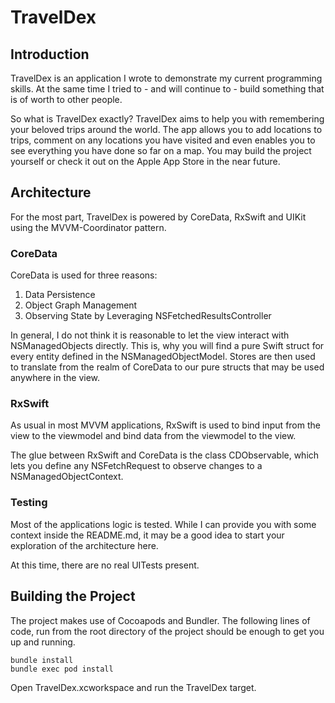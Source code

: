 # TravelDex

## Introduction
TravelDex is an application I wrote to demonstrate my current programming skills. At the same time I tried to - and will continue to - build something that is of worth to other people. 

So what is TravelDex exactly? TravelDex aims to help you with remembering your beloved trips around the world. The app allows you to add locations to trips, comment on any locations you have visited and even enables you to see everything you have done so far on a map. You may build the project yourself or check it out on the Apple App Store in the near future.

## Architecture
For the most part, TravelDex is powered by CoreData, RxSwift and UIKit using the MVVM-Coordinator pattern. 

### CoreData
CoreData is used for three reasons:
1. Data Persistence
3. Object Graph Management
2. Observing State by Leveraging NSFetchedResultsController

In general, I do not think it is reasonable to let the view interact with NSManagedObjects directly. This is, why you will find a pure Swift struct for every entity defined in the NSManagedObjectModel. Stores are then used to translate from the realm of CoreData to our pure structs that may be used anywhere in the view.

### RxSwift
As usual in most MVVM applications, RxSwift is used to bind input from the view to the viewmodel and bind data from the viewmodel to the view.

The glue between RxSwift and CoreData is the class CDObservable, which lets you define any NSFetchRequest to observe changes to a NSManagedObjectContext.

### Testing
Most of the applications logic is tested. While I can provide you with some context inside the README.md, it may be a good idea to start your exploration of the architecture here.

At this time, there are no real UITests present.


## Building the Project
The project makes use of Cocoapods and Bundler. The following lines of code, run from the root directory of the project should be enough to get you up and running.
```
bundle install
bundle exec pod install
```
Open TravelDex.xcworkspace and run the TravelDex target.